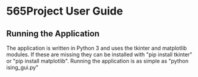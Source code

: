 # 565Project User Guide

## Running the Application
The application is written in Python 3 and uses the tkinter and matplotlib modules. If these are missing they can be installed with "pip install tkinter" or "pip install matplotlib". Running the application is as simple as "python ising_gui.py"
